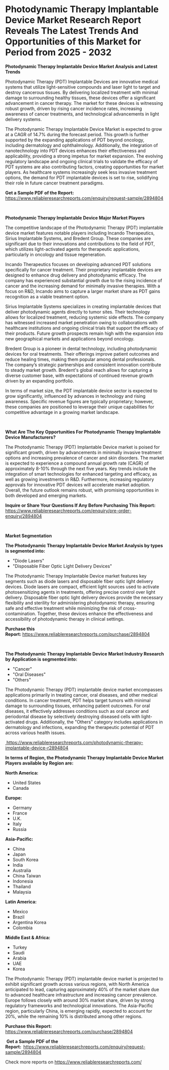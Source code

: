 <p><h1>Photodynamic Therapy Implantable Device Market Research Report Reveals The Latest Trends And Opportunities of this Market for Period from 2025 - 2032</h1></p><p><strong>Photodynamic Therapy Implantable Device Market Analysis and Latest Trends</strong></p>
<p><p>Photodynamic Therapy (PDT) Implantable Devices are innovative medical systems that utilize light-sensitive compounds and laser light to target and destroy cancerous tissues. By delivering localized treatment with minimal damage to surrounding healthy tissues, these devices offer a significant advancement in cancer therapy. The market for these devices is witnessing robust growth, driven by rising cancer incidence rates, increasing awareness of cancer treatments, and technological advancements in light delivery systems.</p><p>The Photodynamic Therapy Implantable Device Market is expected to grow at a CAGR of 14.7% during the forecast period. This growth is further supported by the expanding applications of PDT beyond oncology, including dermatology and ophthalmology. Additionally, the integration of nanotechnology into PDT devices enhances their effectiveness and applicability, providing a strong impetus for market expansion. The evolving regulatory landscape and ongoing clinical trials to validate the efficacy of PDT systems are also contributing factors, creating opportunities for market players. As healthcare systems increasingly seek less invasive treatment options, the demand for PDT implantable devices is set to rise, solidifying their role in future cancer treatment paradigms.</p></p>
<p><strong>Get a Sample PDF of the Report:&nbsp;</strong> <a href="https://www.reliableresearchreports.com/enquiry/request-sample/2894804?utm_campaign=2657&utm_medium=2&utm_source=Github&utm_content=ia&utm_term=15032025&utm_id=photodynamic-therapy-implantable-device">https://www.reliableresearchreports.com/enquiry/request-sample/2894804</a></p>
<p>&nbsp;</p>
<p><strong>Photodynamic Therapy Implantable Device Major Market Players</strong></p>
<p><p>The competitive landscape of the Photodynamic Therapy (PDT) implantable device market features notable players including Incando Therapeutics, Sirius Implantable Systems, and Bredent Group. These companies are significant due to their innovations and contributions to the field of PDT, which utilizes light-activated agents for therapeutic applications, particularly in oncology and tissue regeneration.</p><p>Incando Therapeutics focuses on developing advanced PDT solutions specifically for cancer treatment. Their proprietary implantable devices are designed to enhance drug delivery and photodynamic efficacy. The company has experienced substantial growth due to the rising incidence of cancer and the increasing demand for minimally invasive therapies. With a focus on R&D, Incando aims to capture a larger market share as PDT gains recognition as a viable treatment option.</p><p>Sirius Implantable Systems specializes in creating implantable devices that deliver photodynamic agents directly to tumor sites. Their technology allows for localized treatment, reducing systemic side effects. The company has witnessed increased market penetration owing to collaborations with healthcare institutions and ongoing clinical trials that support the efficacy of their products. Future growth prospects remain high with the expansion into new geographical markets and applications beyond oncology.</p><p>Bredent Group is a pioneer in dental technology, including photodynamic devices for oral treatments. Their offerings improve patient outcomes and reduce healing times, making them popular among dental professionals. The company’s strategic partnerships and consistent innovation contribute to steady market growth. Bredent's global reach allows for capturing a diverse customer base, with expectations of continued revenue growth driven by an expanding portfolio.</p><p>In terms of market size, the PDT implantable device sector is expected to grow significantly, influenced by advances in technology and rising awareness. Specific revenue figures are typically proprietary; however, these companies are positioned to leverage their unique capabilities for competitive advantage in a growing market landscape.</p></p>
<p>&nbsp;</p>
<p><strong>What Are The Key Opportunities For Photodynamic Therapy Implantable Device Manufacturers?</strong></p>
<p><p>The Photodynamic Therapy (PDT) Implantable Device market is poised for significant growth, driven by advancements in minimally invasive treatment options and increasing prevalence of cancer and skin disorders. The market is expected to experience a compound annual growth rate (CAGR) of approximately 8-10% through the next five years. Key trends include the integration of smart technologies for enhanced targeting and efficacy, as well as growing investments in R&D. Furthermore, increasing regulatory approvals for innovative PDT devices will accelerate market adoption. Overall, the future outlook remains robust, with promising opportunities in both developed and emerging markets.</p></p>
<p><strong>Inquire or Share Your Questions If Any Before Purchasing This Report:</strong> <a href="https://www.reliableresearchreports.com/enquiry/pre-order-enquiry/2894804?utm_campaign=2657&utm_medium=2&utm_source=Github&utm_content=ia&utm_term=15032025&utm_id=photodynamic-therapy-implantable-device">https://www.reliableresearchreports.com/enquiry/pre-order-enquiry/2894804</a></p>
<p>&nbsp;</p>
<p><strong>Market Segmentation</strong></p>
<p><strong>The Photodynamic Therapy Implantable Device Market Analysis by types is segmented into:</strong></p>
<p><ul><li>"Diode Lasers"</li><li>"Disposable Fiber Optic Light Delivery Devices"</li></ul></p>
<p><p>The Photodynamic Therapy Implantable Device market features key segments such as diode lasers and disposable fiber optic light delivery devices. Diode lasers are compact, efficient light sources used to activate photosensitizing agents in treatments, offering precise control over light delivery. Disposable fiber optic light delivery devices provide the necessary flexibility and sterility for administering photodynamic therapy, ensuring safe and effective treatment while minimizing the risk of cross-contamination. Together, these devices enhance the effectiveness and accessibility of photodynamic therapy in clinical settings.</p></p>
<p><strong>Purchase this Report:&nbsp;</strong><a href="https://www.reliableresearchreports.com/purchase/2894804?utm_campaign=2657&utm_medium=2&utm_source=Github&utm_content=ia&utm_term=15032025&utm_id=photodynamic-therapy-implantable-device">https://www.reliableresearchreports.com/purchase/2894804</a></p>
<p>&nbsp;</p>
<p><strong>The Photodynamic Therapy Implantable Device Market Industry Research by Application is segmented into:</strong></p>
<p><ul><li>"Cancer"</li><li>"Oral Diseases"</li><li>"Others"</li></ul></p>
<p><p>The Photodynamic Therapy (PDT) implantable device market encompasses applications primarily in treating cancer, oral diseases, and other medical conditions. In cancer treatment, PDT helps target tumors with minimal damage to surrounding tissues, enhancing patient outcomes. For oral diseases, it effectively addresses conditions such as oral cancer and periodontal disease by selectively destroying diseased cells with light-activated drugs. Additionally, the "Others" category includes applications in dermatology and infections, expanding the therapeutic potential of PDT across various health issues.</p></p>
<p><a href="https://www.reliableresearchreports.com/photodynamic-therapy-implantable-device-r2894804?utm_campaign=2657&utm_medium=2&utm_source=Github&utm_content=ia&utm_term=15032025&utm_id=photodynamic-therapy-implantable-device">&nbsp;https://www.reliableresearchreports.com/photodynamic-therapy-implantable-device-r2894804</a></p>
<p><strong>In terms of Region, the Photodynamic Therapy Implantable Device Market Players available by Region are:</strong></p>
<p>
    <p> <strong> North America: </strong>
        <ul>
            <li>United States</li>
            <li>Canada</li>
        </ul>
        </p> 
    <p> <strong> Europe: </strong>
        <ul>
            <li>Germany</li>
            <li>France</li>
            <li>U.K.</li>
            <li>Italy</li>
            <li>Russia</li>
        </ul>
        </p> 
    <p> <strong> Asia-Pacific: </strong>
        <ul>
            <li>China</li>
            <li>Japan</li>
            <li>South Korea</li>
            <li>India</li>
            <li>Australia</li>
            <li>China Taiwan</li>
            <li>Indonesia</li>
            <li>Thailand</li>
            <li>Malaysia</li>
        </ul>
        </p> 
    <p> <strong> Latin America: </strong>
        <ul>
            <li>Mexico</li>
            <li>Brazil</li>
            <li>Argentina Korea</li>
            <li>Colombia</li>
        </ul>
        </p> 
    <p> <strong> Middle East & Africa: </strong>
        <ul>
            <li>Turkey</li>
            <li>Saudi</li>
            <li>Arabia</li>
            <li>UAE</li>
            <li>Korea</li>
        </ul>
    </p>
    </p>
<p><p>The Photodynamic Therapy (PDT) implantable device market is projected to exhibit significant growth across various regions, with North America anticipated to lead, capturing approximately 40% of the market share due to advanced healthcare infrastructure and increasing cancer prevalence. Europe follows closely with around 30% market share, driven by strong regulatory frameworks and technological innovations. The Asia-Pacific region, particularly China, is emerging rapidly, expected to account for 20%, while the remaining 10% is distributed among other regions.</p></p>
<p><strong>Purchase this Report: </strong><a href="https://www.reliableresearchreports.com/purchase/2894804?utm_campaign=2657&utm_medium=2&utm_source=Github&utm_content=ia&utm_term=15032025&utm_id=photodynamic-therapy-implantable-device">https://www.reliableresearchreports.com/purchase/2894804</a></p>
<p>&nbsp;<strong>Get a Sample PDF of the Report:&nbsp;&nbsp;</strong><a href="https://www.reliableresearchreports.com/enquiry/request-sample/2894804?utm_campaign=2657&utm_medium=2&utm_source=Github&utm_content=ia&utm_term=15032025&utm_id=photodynamic-therapy-implantable-device">https://www.reliableresearchreports.com/enquiry/request-sample/2894804</a></p>
<p><strong></strong></p>
<p>Check more reports on <a href="https://www.reliableresearchreports.com/?utm_campaign=2657&utm_medium=2&utm_source=Github&utm_content=ia&utm_term=15032025&utm_id=photodynamic-therapy-implantable-device">https://www.reliableresearchreports.com/</a></p>